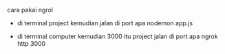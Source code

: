 cara pakai ngrol

- di terminal project kemudian jalan di port apa
  nodemon app.js

- di terminal computer kemudian 3000 itu project jalan di port apa
  ngrok http 3000
